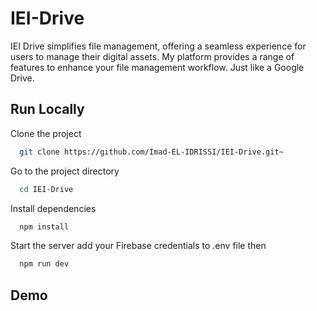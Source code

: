 
# IEI-Drive

IEI Drive simplifies file management, offering a seamless experience for users to manage their digital assets. My platform provides a range of features to enhance your file management workflow. Just like a Google Drive.




## Run Locally

Clone the project

```bash
  git clone https://github.com/Imad-EL-IDRISSI/IEI-Drive.git~
```

Go to the project directory

```bash
  cd IEI-Drive
```

Install dependencies

```bash
  npm install
```

Start the server
add your Firebase credentials to .env file then

```bash
  npm run dev
```


## Demo

